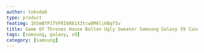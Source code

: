 ```yaml
---
author: tokodab
type: product
featimg: 1h5mBfP1TVFRI6R81X3tcwOM6li6Bqf5v
title: Game Of Thrones House Bolton Ugly Sweater Samsung Galaxy S9 Case
tags: [samsung, galaxy, s9]
category: [samsung]
---
```

